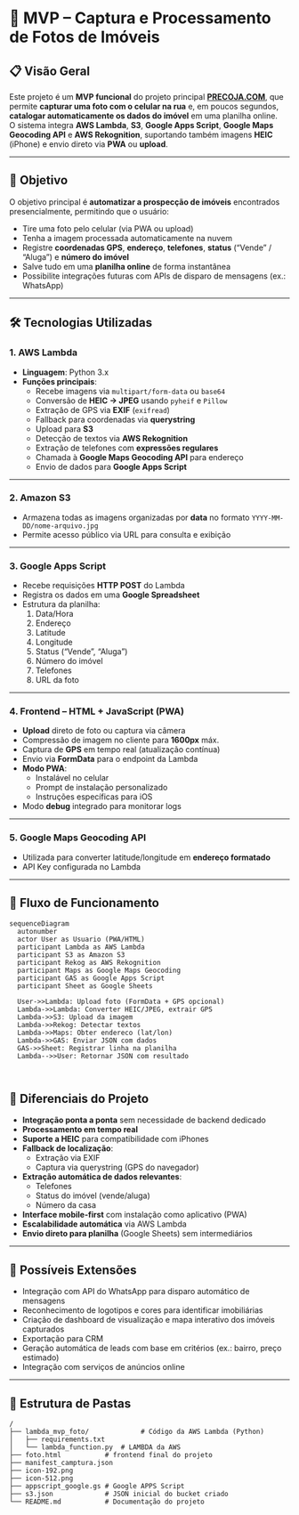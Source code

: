 # 📸 MVP – Captura e Processamento de Fotos de Imóveis

## 📋 Visão Geral
Este projeto é um **MVP funcional** do projeto principal [**PRECOJA.COM**](https://precoja.com), que permite **capturar uma foto com o celular na rua** e, em poucos segundos, **catalogar automaticamente os dados do imóvel** em uma planilha online.  
O sistema integra **AWS Lambda**, **S3**, **Google Apps Script**, **Google Maps Geocoding API** e **AWS Rekognition**, suportando também imagens **HEIC** (iPhone) e envio direto via **PWA** ou **upload**.

---

## 🎯 Objetivo
O objetivo principal é **automatizar a prospecção de imóveis** encontrados presencialmente, permitindo que o usuário:
- Tire uma foto pelo celular (via PWA ou upload)
- Tenha a imagem processada automaticamente na nuvem
- Registre **coordenadas GPS**, **endereço**, **telefones**, **status** (“Vende” / “Aluga”) e **número do imóvel**
- Salve tudo em uma **planilha online** de forma instantânea
- Possibilite integrações futuras com APIs de disparo de mensagens (ex.: WhatsApp)

---

## 🛠 Tecnologias Utilizadas

### **1. AWS Lambda**
- **Linguagem**: Python 3.x
- **Funções principais**:
  - Recebe imagens via `multipart/form-data` ou `base64`  
  - Conversão de **HEIC → JPEG** usando `pyheif` e `Pillow`  
  - Extração de GPS via **EXIF** (`exifread`)  
  - Fallback para coordenadas via **querystring**
  - Upload para **S3**
  - Detecção de textos via **AWS Rekognition**
  - Extração de telefones com **expressões regulares**
  - Chamada à **Google Maps Geocoding API** para endereço
  - Envio de dados para **Google Apps Script**

---

### **2. Amazon S3**
- Armazena todas as imagens organizadas por **data** no formato `YYYY-MM-DD/nome-arquivo.jpg`
- Permite acesso público via URL para consulta e exibição

---

### **3. Google Apps Script**
- Recebe requisições **HTTP POST** do Lambda
- Registra os dados em uma **Google Spreadsheet**  
- Estrutura da planilha:
  1. Data/Hora
  2. Endereço
  3. Latitude
  4. Longitude
  5. Status (“Vende”, “Aluga”)
  6. Número do imóvel
  7. Telefones
  8. URL da foto

---

### **4. Frontend – HTML + JavaScript (PWA)**
- **Upload** direto de foto ou captura via câmera
- Compressão de imagem no cliente para **1600px** máx.
- Captura de **GPS** em tempo real (atualização contínua)
- Envio via **FormData** para o endpoint da Lambda
- **Modo PWA**:
  - Instalável no celular
  - Prompt de instalação personalizado
  - Instruções específicas para iOS
- Modo **debug** integrado para monitorar logs

---

### **5. Google Maps Geocoding API**
- Utilizada para converter latitude/longitude em **endereço formatado**
- API Key configurada no Lambda

---

## 🔄 Fluxo de Funcionamento

```mermaid
sequenceDiagram
  autonumber
  actor User as Usuario (PWA/HTML)
  participant Lambda as AWS Lambda
  participant S3 as Amazon S3
  participant Rekog as AWS Rekognition
  participant Maps as Google Maps Geocoding
  participant GAS as Google Apps Script
  participant Sheet as Google Sheets

  User->>Lambda: Upload foto (FormData + GPS opcional)
  Lambda->>Lambda: Converter HEIC/JPEG, extrair GPS
  Lambda->>S3: Upload da imagem
  Lambda->>Rekog: Detectar textos
  Lambda->>Maps: Obter endereco (lat/lon)
  Lambda->>GAS: Enviar JSON com dados
  GAS->>Sheet: Registrar linha na planilha
  Lambda-->>User: Retornar JSON com resultado



```

## 📌 Diferenciais do Projeto
- **Integração ponta a ponta** sem necessidade de backend dedicado
- **Processamento em tempo real**
- **Suporte a HEIC** para compatibilidade com iPhones
- **Fallback de localização**:
  - Extração via EXIF
  - Captura via querystring (GPS do navegador)
- **Extração automática de dados relevantes**:
  - Telefones
  - Status do imóvel (vende/aluga)
  - Número da casa
- **Interface mobile-first** com instalação como aplicativo (PWA)
- **Escalabilidade automática** via AWS Lambda
- **Envio direto para planilha** (Google Sheets) sem intermediários

---

## 🔮 Possíveis Extensões
- Integração com API do WhatsApp para disparo automático de mensagens
- Reconhecimento de logotipos e cores para identificar imobiliárias
- Criação de dashboard de visualização e mapa interativo dos imóveis capturados
- Exportação para CRM
- Geração automática de leads com base em critérios (ex.: bairro, preço estimado)
- Integração com serviços de anúncios online

---

## 📂 Estrutura de Pastas
```text
/
├── lambda_mvp_foto/             # Código da AWS Lambda (Python)
│   ├── requirements.txt
│   └── lambda_function.py  # LAMBDA da AWS
├── foto.html           # frontend final do projeto
├── manifest_camptura.json
├── icon-192.png
├── icon-512.png
├── appscript_google.gs # Google APPS Script
├── s3.json             # JSON inicial do bucket criado
└── README.md           # Documentação do projeto
```
